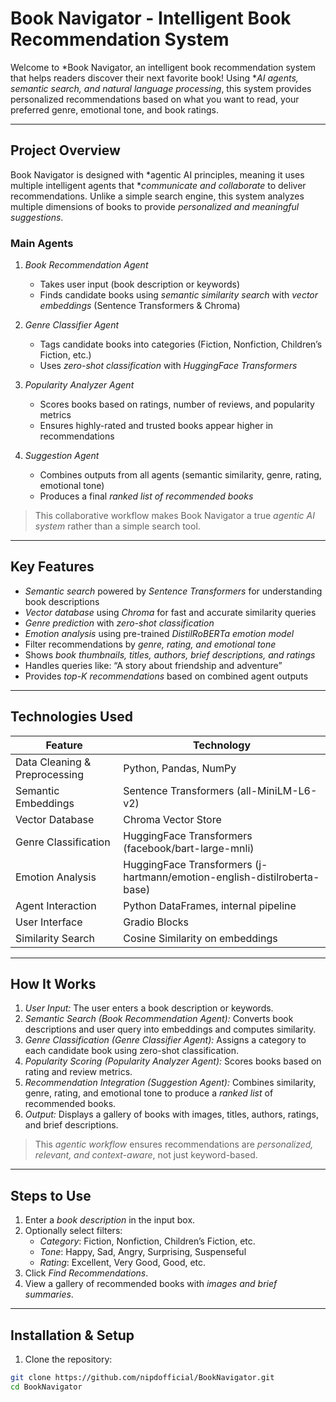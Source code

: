 # Book Navigator - Intelligent Book Recommendation System

Welcome to *Book Navigator, an intelligent book recommendation system that helps readers discover their next favorite book! Using **AI agents, semantic search, and natural language processing*, this system provides personalized recommendations based on what you want to read, your preferred genre, emotional tone, and book ratings.

---

## Project Overview

Book Navigator is designed with *agentic AI principles, meaning it uses multiple intelligent agents that **communicate and collaborate* to deliver recommendations. Unlike a simple search engine, this system analyzes multiple dimensions of books to provide *personalized and meaningful suggestions*.

### Main Agents

1. *Book Recommendation Agent*  
   - Takes user input (book description or keywords)  
   - Finds candidate books using *semantic similarity search* with *vector embeddings* (Sentence Transformers & Chroma)  

2. *Genre Classifier Agent*  
   - Tags candidate books into categories (Fiction, Nonfiction, Children’s Fiction, etc.)  
   - Uses *zero-shot classification* with *HuggingFace Transformers*  

3. *Popularity Analyzer Agent*  
   - Scores books based on ratings, number of reviews, and popularity metrics  
   - Ensures highly-rated and trusted books appear higher in recommendations  

4. *Suggestion Agent*  
   - Combines outputs from all agents (semantic similarity, genre, rating, emotional tone)  
   - Produces a final *ranked list of recommended books*  

> This collaborative workflow makes Book Navigator a true *agentic AI system* rather than a simple search tool.

---

## Key Features

- *Semantic search* powered by *Sentence Transformers* for understanding book descriptions  
- *Vector database* using *Chroma* for fast and accurate similarity queries  
- *Genre prediction* with *zero-shot classification*  
- *Emotion analysis* using pre-trained *DistilRoBERTa emotion model*  
- Filter recommendations by *genre, rating, and emotional tone*  
- Shows *book thumbnails, titles, authors, brief descriptions, and ratings*  
- Handles queries like: “A story about friendship and adventure”  
- Provides *top-K recommendations* based on combined agent outputs  

---

## Technologies Used

| Feature | Technology |
|---------|------------|
| Data Cleaning & Preprocessing | Python, Pandas, NumPy |
| Semantic Embeddings | Sentence Transformers (all-MiniLM-L6-v2) |
| Vector Database | Chroma Vector Store |
| Genre Classification | HuggingFace Transformers (facebook/bart-large-mnli) |
| Emotion Analysis | HuggingFace Transformers (j-hartmann/emotion-english-distilroberta-base) |
| Agent Interaction | Python DataFrames, internal pipeline |
| User Interface | Gradio Blocks |
| Similarity Search | Cosine Similarity on embeddings |

---

## How It Works

1. *User Input:* The user enters a book description or keywords.  
2. *Semantic Search (Book Recommendation Agent):* Converts book descriptions and user query into embeddings and computes similarity.  
3. *Genre Classification (Genre Classifier Agent):* Assigns a category to each candidate book using zero-shot classification.  
4. *Popularity Scoring (Popularity Analyzer Agent):* Scores books based on rating and review metrics.  
5. *Recommendation Integration (Suggestion Agent):* Combines similarity, genre, rating, and emotional tone to produce a *ranked list* of recommended books.  
6. *Output:* Displays a gallery of books with images, titles, authors, ratings, and brief descriptions.

> This *agentic workflow* ensures recommendations are *personalized, relevant, and context-aware*, not just keyword-based.

---

## Steps to Use

1. Enter a *book description* in the input box.  
2. Optionally select filters:  
   - *Category*: Fiction, Nonfiction, Children’s Fiction, etc.  
   - *Tone*: Happy, Sad, Angry, Surprising, Suspenseful  
   - *Rating*: Excellent, Very Good, Good, etc.  
3. Click *Find Recommendations*.  
4. View a gallery of recommended books with *images and brief summaries*.  

---

## Installation & Setup

1. Clone the repository:

```bash
git clone https://github.com/nipdofficial/BookNavigator.git
cd BookNavigator
